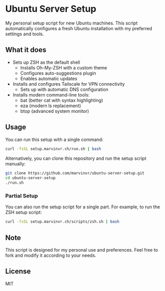 # Ubuntu Server Setup

My personal setup script for new Ubuntu machines. This script automatically configures a fresh Ubuntu installation with my preferred settings and tools.

## What it does

- Sets up ZSH as the default shell
  - Installs Oh-My-ZSH with a custom theme
  - Configures auto-suggestions plugin
  - Enables automatic updates
- Installs and configures Tailscale for VPN connectivity
  - Sets up with automatic DNS configuration
- Installs modern command-line tools:
  - bat (better cat with syntax highlighting)
  - eza (modern ls replacement)
  - btop (advanced system monitor)

## Usage

You can run this setup with a single command:

```bash
curl -fsSL setup.marvinvr.ch/run.sh | bash
```

Alternatively, you can clone this repository and run the setup script manually:

```bash
git clone https://github.com/marvinvr/ubuntu-server-setup.git
cd ubuntu-server-setup
./run.sh
```

### Partial Setup

You can also run the setup script for a single part. For example, to run the ZSH setup script:

```bash
curl -fsSL setup.marvinvr.ch/scripts/zsh.sh | bash
```

## Note

This script is designed for my personal use and preferences. Feel free to fork and modify it according to your needs.

## License

MIT

